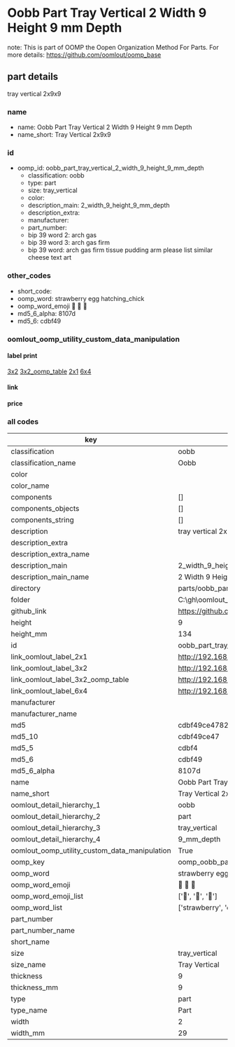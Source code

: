 # Oobb Part Tray Vertical 2 Width 9 Height 9 mm Depth  

note: This is part of OOMP the Oopen Organization Method For Parts. For more details: https://github.com/oomlout/oomp_base

##  part details
  



tray vertical 2x9x9



### name
* name: Oobb Part Tray Vertical 2 Width 9 Height 9 mm Depth
* name_short: Tray Vertical 2x9x9 
### id
* oomp_id: oobb_part_tray_vertical_2_width_9_height_9_mm_depth
  * classification: oobb
  * type: part
  * size: tray_vertical
  * color: 
  * description_main: 2_width_9_height_9_mm_depth
  * description_extra: 
  * manufacturer: 
  * part_number: 
  * bip 39 word 2: arch gas
  * bip 39 word 3: arch gas firm
  * bip 39 word: arch gas firm tissue pudding arm please list similar cheese text art

### other_codes
* short_code: 
* oomp_word: strawberry egg hatching_chick
* oomp_word_emoji :strawberry: :egg: :hatching_chick:
* md5_6_alpha: 8107d
* md5_6: cdbf49






### oomlout_oomp_utility_custom_data_manipulation
#### label print
[3x2](http://192.168.1.245:1112/?label=oomp%208107d)
[3x2_oomp_table](http://192.168.1.108:1112/?label=oomp%208107d)
[2x1](http://192.168.1.242:1112/?label=oomp%208107d)
[6x4](http://192.168.1.55:1112/?label=oomp%208107d)    

#### link

                              

#### price







### all codes 
| key | value |  
| --- | --- |  
| classification | oobb |  
| classification_name | Oobb |  
| color |  |  
| color_name |  |  
| components | [] |  
| components_objects | [] |  
| components_string | [] |  
| description | tray vertical 2x9x9 |  
| description_extra |  |  
| description_extra_name |  |  
| description_main | 2_width_9_height_9_mm_depth |  
| description_main_name | 2 Width 9 Height 9 mm Depth |  
| directory | parts/oobb_part_tray_vertical_2_width_9_height_9_mm_depth |  
| folder | C:\gh\oomlout_oobb_version_4_generated_parts\parts\oobb_part_tray_vertical_2_width_9_height_9_mm_depth |  
| github_link | https://github.com/oomlout/oomlout_oomp_part_src/tree/main/parts/oobb_part_tray_vertical_2_width_9_height_9_mm_depth |  
| height | 9 |  
| height_mm | 134 |  
| id | oobb_part_tray_vertical_2_width_9_height_9_mm_depth |  
| link_oomlout_label_2x1 | http://192.168.1.242:1112/?label=oomp%208107d |  
| link_oomlout_label_3x2 | http://192.168.1.245:1112/?label=oomp%208107d |  
| link_oomlout_label_3x2_oomp_table | http://192.168.1.108:1112/?label=oomp%208107d |  
| link_oomlout_label_6x4 | http://192.168.1.55:1112/?label=oomp%208107d |  
| manufacturer |  |  
| manufacturer_name |  |  
| md5 | cdbf49ce478274cc2ed69e2cae980058 |  
| md5_10 | cdbf49ce47 |  
| md5_5 | cdbf4 |  
| md5_6 | cdbf49 |  
| md5_6_alpha | 8107d |  
| name | Oobb Part Tray Vertical 2 Width 9 Height 9 mm Depth |  
| name_short | Tray Vertical 2x9x9  |  
| oomlout_detail_hierarchy_1 | oobb |  
| oomlout_detail_hierarchy_2 | part |  
| oomlout_detail_hierarchy_3 | tray_vertical |  
| oomlout_detail_hierarchy_4 | 9_mm_depth |  
| oomlout_oomp_utility_custom_data_manipulation | True |  
| oomp_key | oomp_oobb_part_tray_vertical_2_width_9_height_9_mm_depth |  
| oomp_word | strawberry egg hatching_chick |  
| oomp_word_emoji | :strawberry: :egg: :hatching_chick: |  
| oomp_word_emoji_list | [':strawberry:', ':egg:', ':hatching_chick:'] |  
| oomp_word_list | ['strawberry', 'egg', 'hatching_chick'] |  
| part_number |  |  
| part_number_name |  |  
| short_name |  |  
| size | tray_vertical |  
| size_name | Tray Vertical |  
| thickness | 9 |  
| thickness_mm | 9 |  
| type | part |  
| type_name | Part |  
| width | 2 |  
| width_mm | 29 |  

